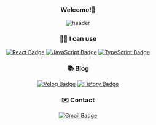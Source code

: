 <div align=center>

  <h3>Welcome!👋</h3>
  
</div>

<!--메인헤더-->
<div align=center>
  
![header](https://capsule-render.vercel.app/api?type=transparent&text=👩🏻‍💻%20Min%20Jeong%20Kim&desc=Web%20Frontend%20Developer&fontColor=141c63&color=gradient&customColorList=0,2,2,5,30&height=300&fontAlign=50&fontAlignY=40)

</div>
<!--기술스택-->
<div align=center>
  
<h3>🤸‍♀️ I can use</h3>
  
[![React Badge](https://img.shields.io/badge/React-61DAFB?style=for-the-badge&logo=React&logoColor=white)]()
[![JavaScript Badge](https://img.shields.io/badge/JavaScript-F7DF1E?style=for-the-badge&logo=JavaScript&logoColor=white)]()
[![TypeScript Badge](https://img.shields.io/badge/TypeScript-3178C6?style=for-the-badge&logo=TypeScript&logoColor=white)]()
  
</div>

<!--블로그-->
<div align=center>
  
<h3>📚 Blog</h3>
  
[![Velog Badge](http://img.shields.io/badge/Velog-20C997?style=for-the-badge&logo=Velog&logoColor=white&link=https://velog.io/@tune2654)](https://velog.io/@tune2654)
[![Tistory Badge](http://img.shields.io/badge/Tistory-000000?style=for-the-badge&logo=Tistory&logoColor=white&link=https://infinitemj.tistory.com/)](https://infinitemj.tistory.com/)
  
</div>

<!--연락-->

<div align=center>
  
<h3>✉️ Contact</h3>
  

[![Gmail Badge](https://img.shields.io/badge/Gmail-d14836?style=for-the-badge&logo=Gmail&logoColor=white&link=mailto:minnjeong.kim@gmail.com)](mailto:minnjeong.kim@gmail.com)
  
</div>
